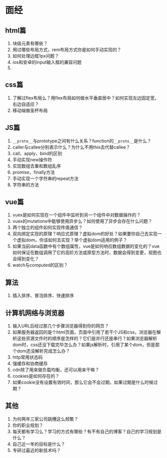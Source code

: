 # 面经

## html篇

1. 块级元素有哪些？
2. 用过哪些布局方式，rem布局方式你是如何手动实现的？
3. 如何处理边框1px问题？
4. ios和安卓的input输入框的兼容问题
5. 



## css篇

1. 了解过flex布局么？用flex布局如何做水平垂直居中？如何实现左边固定宽，右边自适应？
2. 移动端做圣杯布局

## JS篇

1. `__proto__`与prototype之间有什么关系？function的`__proto__`是什么？
2. caller与callee分别表示什么？为什么不用this去代替callee？
3. call、apply、bind的区别
4. 手动实现new操作符
5. 实现数组去重和数组乱序
6. promise，finally方法
7. 手动实现一个字符串的repeat方法
8. 字符串的方法



## vue篇

1. vuex是如何实现在一个组件中监听到另一个组件中对数据操作的？
2. vuex的mutations中能够使用异步么？如何使用了异步会存在什么问题？
3. 两个独立的组件如何实现传值通信？
4. 双向绑定实现的原理？响应式原理？虚拟dom的好处？如果要你自己去实现一个虚拟dom，你该如何去实现？举个虚拟dom适用的例子？
5. 如果当前data函数中有个数组属性，vue是如何响应数组数据的变化的？vue如何保证在数组调用了它的高阶方法或原型方法时，数据会得到变更，视图也会得到变化？
6. watch与computed的区别？



## 算法

1. 插入排序、冒泡排序、快速排序

## 计算机网络与浏览器

1. 输入URL后经过那几个步骤浏览器得到你的网页？
2. 如果服务器返回的是个html页面，页面中引用了若干个JS和css，浏览器在解析这些资源文件时的顺序是怎样的？它们是并行还是串行？如果浏览器解析dom时，css还没下载完毕怎么办？如果js解析时，引用了某个dom，但是那个dom还没解析完成怎么办？
3. http常用状态码
4. 强缓存和协商缓存
5. cdn除了用来做负载均衡，还可以用来干嘛？
6. cookies是如何存在的？
7. 如果cookie没有设置有效时间，那么它会不会过期，如果过期是什么时候过期？

## 其他

1. 为何两年三家公司跳槽这么频繁？
2. 你的职业规划？
3. 每天都有学习么？学习的方式有哪些？有不有自己的博客？自己的学习规划是什么？
4. 自己近一年的目标是什么？
5. 专研过最近的新技术吗？